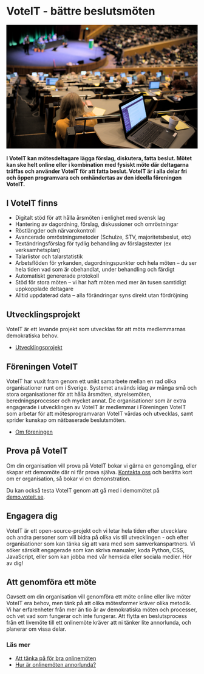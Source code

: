 # VoteIT - bättre beslutsmöten

![Möte med VoteIT](./assets/kongresshall.jpg)

**I VoteIT kan mötesdeltagare lägga förslag, diskutera, fatta beslut. Mötet kan ske helt online eller i kombination med fysiskt möte där deltagarna träffas och använder VoteIT för att fatta beslut. VoteIT är i alla delar fri och öppen programvara och omhändertas av den ideella föreningen VoteIT.**

## I VoteIT finns

- Digitalt stöd för att hålla årsmöten i enlighet med svensk lag
- Hantering av dagordning, förslag, diskussioner och omröstningar
- Röstlängder och närvarokontroll
- Avancerade omröstningsmetoder (Schulze, STV, majoritetsbeslut, etc)
- Textändringsförslag för tydlig behandling av förslagstexter (ex verksamhetsplan)
- Talarlistor och talarstatistik
- Arbetsflöden för yrkanden, dagordningspunkter och hela möten – du ser hela tiden vad som är obehandlat, under behandling och färdigt
- Automatiskt genererade protokoll
- Stöd för stora möten – vi har haft möten med mer än tusen samtidigt uppkopplade deltagare
- Alltid uppdaterad data – alla förändringar syns direkt utan fördröjning

## Utvecklingsprojekt

VoteIT är ett levande projekt som utvecklas för att möta medlemmarnas demokratiska behov.

- [Utvecklingsprojekt](./utvecklingsprojekt/)

## Föreningen VoteIT

VoteIT har vuxit fram genom ett unikt samarbete mellan en rad olika organisationer runt om i Sverige. Systemet används idag av många små och stora organisationer för att hålla årsmöten, styrelsemöten, beredningsprocesser och mycket annat. De organisationer som är extra engagerade i utvecklingen av VoteIT är medlemmar i Föreningen VoteIT som arbetar för att mötesprogramvaran VoteIT vårdas och utvecklas, samt sprider kunskap om nätbaserade beslutsmöten.

- [Om föreningen](./om-voteit/)

## Prova på VoteIT

Om din organisation vill prova på VoteIT bokar vi gärna en genomgång, eller skapar ett demomöte där ni får prova själva. [Kontakta oss](/kontakt/) och berätta kort om er organisation, så bokar vi en demonstration.

Du kan också testa VoteIT genom att gå med i demomötet på [demo.voteit.se](https://demo.voteit.se).

## Engagera dig

VoteIT är ett open-source-projekt och vi letar hela tiden efter utvecklare och andra personer som vill bidra på olika vis till utvecklingen - och efter organisationer som kan tänka sig att vara med som samverkanspartners. Vi söker särskilt engagerade som kan skriva manualer, koda Python, CSS, JavaScript, eller som kan jobba med vår hemsida eller sociala medier. Hör av dig!

## Att genomföra ett möte

Oavsett om din organisation vill genomföra ett möte online eller live möter VoteIT era behov, men tänk på att olika mötesformer kräver olika metodik. Vi har erfarenheter från mer än tio år av demokratiska möten och processer, och vet vad som fungerar och inte fungerar. Att flytta en beslutsprocess från ett livemöte till ett onlinemöte kräver att ni tänker lite annorlunda, och planerar om vissa delar.

### Läs mer

- [Att tänka på för bra onlinemöten](/skapa-mote/att-tanka-pa.html)
- [Hur är onlinemöten annorlunda?](/skapa-mote/onlinemoten-annorlunda.html)
